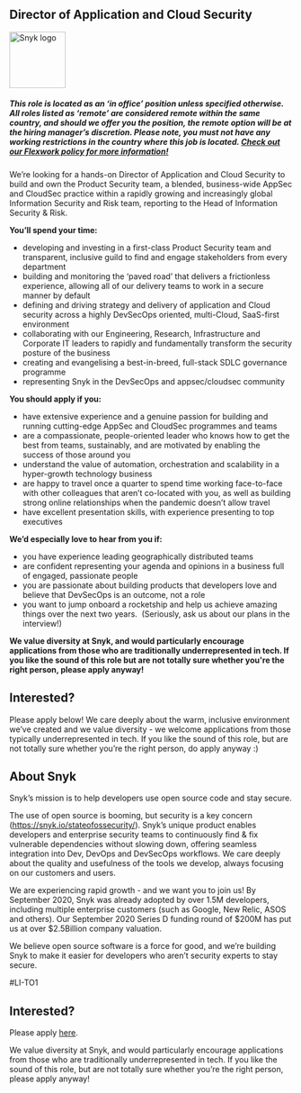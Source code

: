 Director of Application and Cloud Security
---

<img src="https://res.cloudinary.com/snyk/image/upload/v1537345894/press-kit/brand/logo-black.png" width="100" alt="Snyk logo" />

<h5><span data-sheets-formula-bar-text-style="font-size:13px;color:#000000;font-weight:normal;text-decoration:none;font-family:'Arial';font-style:normal;text-decoration-skip-ink:none;">This role is located as an ‘in office’ position unless specified otherwise. All roles listed as ‘remote’ are considered remote within the same country, and should we offer you the position, the remote option will be at the hiring manager’s discretion. Please note, you must not have any working restrictions in the country where this job is located. </span><a href="https://snyk.io/blog/introducing-flex-work-the-future-of-work-at-snyk/" target="_blank" data-sheets-formula-bar-text-link="https://snyk.io/blog/introducing-flex-work-the-future-of-work-at-snyk/" data-sheets-formula-bar-text-style="font-size:13px;color:#1155cc;font-weight:normal;text-decoration:underline;font-family:''Arial'';font-style:normal;text-decoration-skip-ink:none;">Check out our Flexwork policy for more information!</a></h5>
<p><span style="font-weight: 400;">We’re looking for a hands-on Director of Application and Cloud Security to build and own the Product Security team, a blended, business-wide AppSec and CloudSec practice within a rapidly growing and increasingly global Information Security and Risk team, reporting to the Head of Information Security &amp; Risk.&nbsp;&nbsp;</span></p>
<p><strong>You’ll spend your time:</strong></p>
<ul>
<li style="font-weight: 400;"><span style="font-weight: 400;">developing and investing in a first-class Product Security team and transparent, inclusive guild to find and engage stakeholders from every department</span></li>
<li style="font-weight: 400;"><span style="font-weight: 400;">building and monitoring the ‘paved road’ that delivers a frictionless experience, allowing all of our delivery teams to work in a secure manner by default</span></li>
<li style="font-weight: 400;"><span style="font-weight: 400;">defining and driving strategy and delivery of application and Cloud security across a highly DevSecOps oriented, multi-Cloud, SaaS-first environment</span></li>
<li style="font-weight: 400;"><span style="font-weight: 400;">collaborating with our Engineering, Research, Infrastructure and Corporate IT leaders to rapidly and fundamentally transform the security posture of the business</span></li>
<li style="font-weight: 400;"><span style="font-weight: 400;">creating and evangelising a best-in-breed, full-stack SDLC governance programme</span></li>
<li style="font-weight: 400;"><span style="font-weight: 400;">representing Snyk in the DevSecOps and appsec/cloudsec community&nbsp;</span></li>
</ul>
<p><strong>You should apply if you:</strong></p>
<ul>
<li style="font-weight: 400;"><span style="font-weight: 400;">have extensive experience and a genuine passion for building and running cutting-edge AppSec and CloudSec programmes and teams</span></li>
<li style="font-weight: 400;"><span style="font-weight: 400;">are a compassionate, people-oriented leader who knows how to get the best from teams, sustainably, and are motivated by enabling the success of those around you</span></li>
<li style="font-weight: 400;"><span style="font-weight: 400;">understand the value of automation, orchestration and scalability in a hyper-growth technology business</span></li>
<li style="font-weight: 400;"><span style="font-weight: 400;">are happy to travel once a quarter to spend time working face-to-face with other colleagues that aren’t co-located with you, as well as building strong online relationships when the pandemic doesn’t allow travel</span></li>
<li style="font-weight: 400;"><span style="font-weight: 400;">have excellent presentation skills, with experience presenting to top executives</span></li>
</ul>
<p><strong>We’d especially love to hear from you if:</strong></p>
<ul>
<li style="font-weight: 400;"><span style="font-weight: 400;">you have experience leading geographically distributed teams</span></li>
<li style="font-weight: 400;"><span style="font-weight: 400;">are confident representing your agenda and opinions in a business full of engaged, passionate people</span></li>
<li style="font-weight: 400;"><span style="font-weight: 400;">you are passionate about building products that developers love and believe that DevSecOps is an outcome, not a role</span></li>
<li style="font-weight: 400;"><span style="font-weight: 400;">you want to jump onboard a rocketship and help us achieve amazing things over the next two years.&nbsp; (Seriously, ask us about our plans in the interview!)</span></li>
</ul>
<p><strong>We value diversity at Snyk, and would particularly encourage applications from those who are traditionally underrepresented in tech. If you like the sound of this role but are not totally sure whether you're the right person, please apply anyway!</strong></p>
<h2><strong>Interested?</strong></h2>
<p><span style="font-weight: 400;">Please apply below! We care deeply about the warm, inclusive environment we’ve created and we value diversity - we welcome applications from those typically underrepresented in tech. If you like the sound of this role, but are not totally sure whether you’re the right person, do apply anyway :)</span></p>
<h2><strong>About Snyk</strong></h2>
<p>Snyk’s mission is to help developers use open source code and stay secure.</p>
<p>The use of open source is booming, but security is a key concern (<a href="https://snyk.io/stateofossecurity/">https://snyk.io/stateofossecurity/</a>). Snyk’s unique product enables developers and enterprise security teams to continuously find &amp; fix vulnerable dependencies without slowing down, offering seamless integration into Dev, DevOps and DevSecOps workflows. We care deeply about the quality and usefulness of the tools we develop, always focusing on our customers and users.</p>
<p>We are experiencing rapid growth - and we want you to join us! By September 2020, Snyk was already adopted by over 1.5M developers, including multiple enterprise customers (such as Google, New Relic, ASOS and others). Our September 2020 Series D funding round of $200M has put us at over $2.5Billion company valuation.</p>
<p>We believe open source software is a force for good, and we’re building Snyk to make it easier for developers who aren’t security experts to stay secure.</p>
<p><span style="font-weight: 400;">#LI-TO1</span></p>

Interested?
---

Please apply [here](https://boards.greenhouse.io/snyk/jobs/4925086002#app).

We value diversity at Snyk, and would particularly encourage applications from those who are traditionally underrepresented in tech.
If you like the sound of this role, but are not totally sure whether you’re the right person, please apply anyway!
